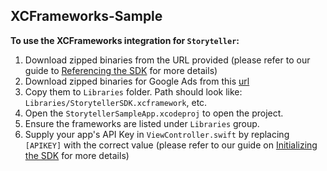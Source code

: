 ## XCFrameworks-Sample

**To use the XCFrameworks integration for `Storyteller`:**
1. Download zipped binaries from the URL provided (please refer to our guide to [Referencing the SDK](https://docs.getstoryteller.com/documents/ios-sdk/GettingStarted#xcframeworks) for more details)
2. Download zipped binaries for Google Ads from this [url](https://developers.google.com/ad-manager/mobile-ads-sdk/ios/download)
3. Copy them to `Libraries` folder. Path should look like: `Libraries/StorytellerSDK.xcframework`, etc.
4. Open the `StorytellerSampleApp.xcodeproj` to open the project.
5. Ensure the frameworks are listed under `Libraries` group.
6. Supply your app's API Key in `ViewController.swift` by replacing `[APIKEY]` with the correct value (please refer to our guide on [Initializing the SDK](https://docs.getstoryteller.com/documents/ios-sdk/GettingStarted#sdk-initialization) for more details)